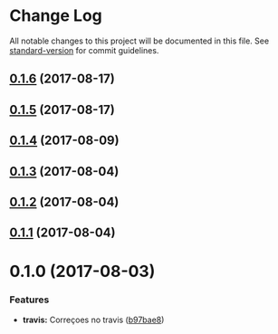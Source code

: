 # Change Log

All notable changes to this project will be documented in this file. See [standard-version](https://github.com/conventional-changelog/standard-version) for commit guidelines.

<a name="0.1.6"></a>
## [0.1.6](https://github.com/rhases/angular-otpp/compare/v0.1.5...v0.1.6) (2017-08-17)



<a name="0.1.5"></a>
## [0.1.5](https://github.com/rhases/angular-otpp/compare/v0.1.4...v0.1.5) (2017-08-17)



<a name="0.1.4"></a>
## [0.1.4](https://github.com/rhases/angular-otpp/compare/v0.1.3...v0.1.4) (2017-08-09)



<a name="0.1.3"></a>
## [0.1.3](https://github.com/rhases/angular-otpp/compare/v0.1.2...v0.1.3) (2017-08-04)



<a name="0.1.2"></a>
## [0.1.2](https://github.com/rhases/angular-otpp/compare/v0.1.1...v0.1.2) (2017-08-04)



<a name="0.1.1"></a>
## [0.1.1](https://github.com/rhases/angular-otpp/compare/v0.1.0...v0.1.1) (2017-08-04)



<a name="0.1.0"></a>
# 0.1.0 (2017-08-03)


### Features

* **travis:** Correçoes no travis ([b97bae8](https://github.com/rhases/angular-otpp/commit/b97bae8))
